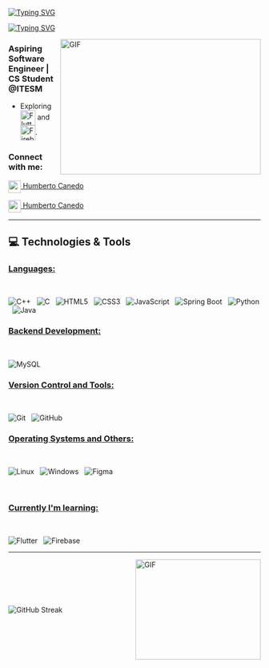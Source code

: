 <a href="https://git.io/typing-svg"><img src="https://readme-typing-svg.herokuapp.com?font=Fira+Code&weight=600&size=30&duration=3000&pause=5000&color=851c73&center=true&vCenter=true&width=1000&lines=Hey+there%2C+I'm+Humberto+Canedo" alt="Typing SVG" /></a>

<a href="https://git.io/typing-svg"><img src="https://readme-typing-svg.herokuapp.com?font=Fira+Code&weight=400&size=25&duration=3000&pause=5000&color=32A8BBFF&center=true&vCenter=true&width=1000&lines=A+passionate+B.S.+CS+student+and+aspiring+software+developer+from+Mexico" alt="Typing SVG" /></a>

<img align="right" height="270" width="400" alt="GIF" src="https://tenor.com/es/view/laptop-gif-26065234" />

  <h3> Aspiring Software Engineer | CS Student @ITESM</h3>

  - Exploring <span><img src="https://img.shields.io/badge/Flutter-02569B?style=for-the-badge&logo=flutter&logoColor=white" alt="Flutter logo" title="Flutter" height="30" align="center"/></span> and <span><img src="https://img.shields.io/badge/Firebase-FFCA28?style=for-the-badge&logo=firebase&logoColor=white" alt="Firebase logo" title="Firebase" height="30" align="center" /></span>.

<h3 align="left">Connect with me:</h3>

<a href="https://www.linkedin.com/in/humberto-ca%C3%B1edo-cebreros-70ab17249/"><img align="center" width="25px" src="https://img.icons8.com/?size=100&id=xuvGCOXi8Wyg&format=png&color=000000"> Humberto Canedo</a>

<a href="https://mail.google.com/mail/?view=cm&fs=1&to=Humbertocanedo1@hotmail.com"><img align="center" width="25px" src="https://img.icons8.com/?size=100&id=qyRpAggnV0zH&format=png&color=000000"> Humberto Canedo</a>

<hr>

## 💻 Technologies & Tools

### <u> Languages: </u>
<br>

![C++](https://img.shields.io/badge/c++-%2300599C.svg?style=for-the-badge&logo=c%2B%2B&logoColor=white)
&nbsp;
![C](https://img.shields.io/badge/c-%2300599C.svg?style=for-the-badge&logo=c&logoColor=white)
&nbsp;
![HTML5](https://img.shields.io/badge/html5-%23E34F26.svg?style=for-the-badge&logo=html5&logoColor=white)
&nbsp;
![CSS3](https://img.shields.io/badge/css3-%231572B6.svg?style=for-the-badge&logo=css3&logoColor=white)
&nbsp;
![JavaScript](https://img.shields.io/badge/javascript-%23323330.svg?style=for-the-badge&logo=javascript&logoColor=%23F7DF1E)
&nbsp;
![Spring Boot](https://img.shields.io/badge/springboot-%236DB33F.svg?style=for-the-badge&logo=springboot&logoColor=white)
&nbsp;
![Python](https://img.shields.io/badge/python-3670A0?style=for-the-badge&logo=python&logoColor=ffdd54)
</span>
&nbsp;
![Java](https://img.shields.io/badge/java-%23ED8B00.svg?style=for-the-badge&logo=openjdk&logoColor=white)
&nbsp;
<br>

### <u> Backend Development: </u>
<br>

![MySQL](https://img.shields.io/badge/mysql-4479A1.svg?style=for-the-badge&logo=mysql&logoColor=white)
&nbsp;
<br>

### <u> Version Control and Tools: </u>
<br>

![Git](https://img.shields.io/badge/git-%23F05033.svg?style=for-the-badge&logo=git&logoColor=white)
&nbsp;
![GitHub](https://img.shields.io/badge/github-%23121011.svg?style=for-the-badge&logo=github&logoColor=white)
&nbsp;
<br>

### <u> Operating Systems and Others: </u>
<br>

![Linux](https://img.shields.io/badge/Linux-FCC624?style=for-the-badge&logo=linux&logoColor=black)
&nbsp;
![Windows](https://img.shields.io/badge/Windows-0078D6?style=for-the-badge&logo=windows&logoColor=white)
&nbsp;
![Figma](https://img.shields.io/badge/figma-%23F24E1E.svg?style=for-the-badge&logo=figma&logoColor=white)
&nbsp;

<br>

### <u> Currently I'm learning: </u>
<br>

![Flutter](https://img.shields.io/badge/Flutter-02569B?style=for-the-badge&logo=flutter&logoColor=white)
&nbsp;
![Firebase](https://img.shields.io/badge/Firebase-FFCA28?style=for-the-badge&logo=firebase&logoColor=white)
&nbsp;
<br>
<hr>

<div style="display: flex; align-items: center; justify-content: space-between; width: 100%;">
    <span style="display: inline-block;">
        <a href="https://git.io/streak-stats" style="text-decoration: none;">
            <img src="https://github-readme-streak-stats.herokuapp.com?user=humbertocanedo&theme=black-ice&card_width=500&card_height=200" alt="GitHub Streak" style="max-width: 100%; height: auto; vertical-align: middle;" />
        </a>
    </span>
    <span style="display: inline-block; margin-left: 20px;">
        <img alt="GIF" src="https://j.gifs.com/v1PopA.gif" align="right" style="width: 250px; height: 200px; vertical-align: middle;" />
    </span>
</div>


